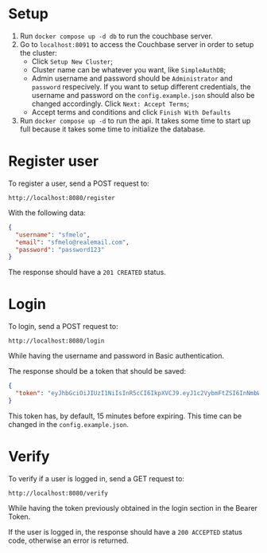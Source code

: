 # Setup
1. Run `docker compose up -d db` to run the couchbase server.
2. Go to `localhost:8091` to access the Couchbase server in order to setup the cluster:
    - Click `Setup New Cluster`;
    - Cluster name can be whatever you want, like `SimpleAuthDB`;
    - Admin username and password should be `Administrator` and `password` respecively. If you want to setup different credentials, the username and password on the `config.example.json` should also be changed accordingly. Click `Next: Accept Terms`;
    - Accept terms and conditions and click `Finish With Defaults`
3. Run `docker compose up -d` to run the api. It takes some time to start up full because it takes some time to initialize the database.

# Register user

To register a user, send a POST request to:

`http://localhost:8080/register`

With the following data:
``` json
{
  "username": "sfmelo",
  "email": "sfmelo@realemail.com",
  "password": "password123"
}
```

The response should have a `201 CREATED` status.

# Login
To login, send a POST request to:

`http://localhost:8080/login`

While having the username and password in Basic authentication.

The response should be a token that should be saved:

```json
{
  "token": "eyJhbGciOiJIUzI1NiIsInR5cCI6IkpXVCJ9.eyJ1c2VybmFtZSI6InNmbWVsbyIsImVtYWlsIjoic2ZtZWxvQHJlYWxlbWFpbC5jb20iLCJleHAiOjE2ODE4NTg0ODR9._0LCEJlPhAZJVUReLpBekR-5a8up4JRBuSKcN_kl784"
}
```

 This token has, by default, 15 minutes before expiring. This time can be changed in the `config.example.json`.

# Verify
To verify if a user is logged in, send a GET request to:

`http://localhost:8080/verify`

While having the token previously obtained in the login section in the Bearer Token. 

If the user is logged in, the response should have a `200 ACCEPTED` status code, otherwise an error is returned.
